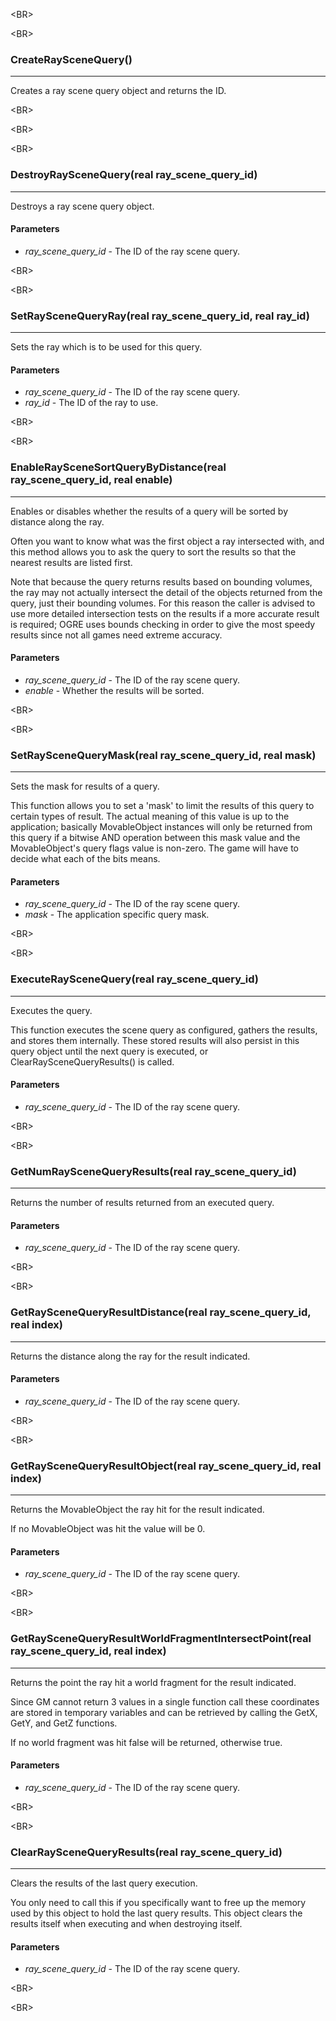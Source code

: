 

&lt;BR&gt;




&lt;BR&gt;


### CreateRaySceneQuery() ###

---

Creates a ray scene query object and returns the ID.


&lt;BR&gt;




&lt;BR&gt;




&lt;BR&gt;


### DestroyRaySceneQuery(real ray\_scene\_query\_id) ###

---

Destroys a ray scene query object.
#### Parameters ####
  * _ray\_scene\_query\_id_ - The ID of the ray scene query.


&lt;BR&gt;




&lt;BR&gt;


### SetRaySceneQueryRay(real ray\_scene\_query\_id, real ray\_id) ###

---

Sets the ray which is to be used for this query.
#### Parameters ####
  * _ray\_scene\_query\_id_ - The ID of the ray scene query.
  * _ray\_id_ - The ID of the ray to use.


&lt;BR&gt;




&lt;BR&gt;


### EnableRaySceneSortQueryByDistance(real ray\_scene\_query\_id, real enable) ###

---

Enables or disables whether the results of a query will be sorted by distance along the ray.

Often you want to know what was the first object a ray intersected with, and this method allows you to ask the query to sort the results so that the nearest results are listed first.

Note that because the query returns results based on bounding volumes, the ray may not actually intersect the detail of the objects returned from the query, just their bounding volumes. For this reason the caller is advised to use more detailed intersection tests on the results if a more accurate result is required; OGRE uses bounds checking in order to give the most speedy results since not all games need extreme accuracy.
#### Parameters ####
  * _ray\_scene\_query\_id_ - The ID of the ray scene query.
  * _enable_ - Whether the results will be sorted.


&lt;BR&gt;




&lt;BR&gt;


### SetRaySceneQueryMask(real ray\_scene\_query\_id, real mask) ###

---

Sets the mask for results of a query.

This function allows you to set a 'mask' to limit the results of this query to certain types of result. The actual meaning of this value is up to the application; basically MovableObject instances will only be returned from this query if a bitwise AND operation between this mask value and the MovableObject's query flags value is non-zero. The game will have to decide what each of the bits means.
#### Parameters ####
  * _ray\_scene\_query\_id_ - The ID of the ray scene query.
  * _mask_ - The application specific query mask.


&lt;BR&gt;




&lt;BR&gt;


### ExecuteRaySceneQuery(real ray\_scene\_query\_id) ###

---

Executes the query.

This function executes the scene query as configured, gathers the results, and stores them internally. These stored results will also persist in this query object until the next query is executed, or ClearRaySceneQueryResults() is called.
#### Parameters ####
  * _ray\_scene\_query\_id_ - The ID of the ray scene query.


&lt;BR&gt;




&lt;BR&gt;


### GetNumRaySceneQueryResults(real ray\_scene\_query\_id) ###

---

Returns the number of results returned from an executed query.
#### Parameters ####
  * _ray\_scene\_query\_id_ - The ID of the ray scene query.


&lt;BR&gt;




&lt;BR&gt;


### GetRaySceneQueryResultDistance(real ray\_scene\_query\_id, real index) ###

---

Returns the distance along the ray for the result indicated.
#### Parameters ####
  * _ray\_scene\_query\_id_ - The ID of the ray scene query.


&lt;BR&gt;




&lt;BR&gt;


### GetRaySceneQueryResultObject(real ray\_scene\_query\_id, real index) ###

---

Returns the MovableObject the ray hit for the result indicated.

If no MovableObject was hit the value will be 0.
#### Parameters ####
  * _ray\_scene\_query\_id_ - The ID of the ray scene query.


&lt;BR&gt;




&lt;BR&gt;


### GetRaySceneQueryResultWorldFragmentIntersectPoint(real ray\_scene\_query\_id, real index) ###

---

Returns the point the ray hit a world fragment for the result indicated.

Since GM cannot return 3 values in a single function call these coordinates are stored in temporary variables and can be retrieved by calling the GetX, GetY, and GetZ functions.

If no world fragment was hit false will be returned, otherwise true.
#### Parameters ####
  * _ray\_scene\_query\_id_ - The ID of the ray scene query.


&lt;BR&gt;




&lt;BR&gt;


### ClearRaySceneQueryResults(real ray\_scene\_query\_id) ###

---

Clears the results of the last query execution.

You only need to call this if you specifically want to free up the memory used by this object to hold the last query results. This object clears the results itself when executing and when destroying itself.
#### Parameters ####
  * _ray\_scene\_query\_id_ - The ID of the ray scene query.


&lt;BR&gt;




&lt;BR&gt;

